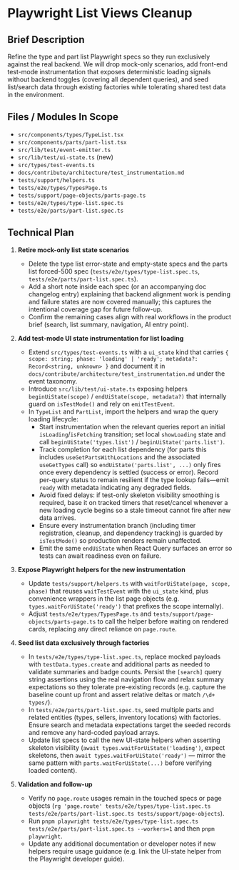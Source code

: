 # Playwright List Views Cleanup

## Brief Description
Refine the type and part list Playwright specs so they run exclusively against the real backend. We will drop mock-only scenarios, add front-end test-mode instrumentation that exposes deterministic loading signals without backend toggles (covering all dependent queries), and seed list/search data through existing factories while tolerating shared test data in the environment.

## Files / Modules In Scope
- `src/components/types/TypeList.tsx`
- `src/components/parts/part-list.tsx`
- `src/lib/test/event-emitter.ts`
- `src/lib/test/ui-state.ts` (new)
- `src/types/test-events.ts`
- `docs/contribute/architecture/test_instrumentation.md`
- `tests/support/helpers.ts`
- `tests/e2e/types/TypesPage.ts`
- `tests/support/page-objects/parts-page.ts`
- `tests/e2e/types/type-list.spec.ts`
- `tests/e2e/parts/part-list.spec.ts`

## Technical Plan
1. **Retire mock-only list state scenarios**
   - Delete the type list error-state and empty-state specs and the parts list forced-500 spec (`tests/e2e/types/type-list.spec.ts`, `tests/e2e/parts/part-list.spec.ts`).
   - Add a short note inside each spec (or an accompanying doc changelog entry) explaining that backend alignment work is pending and failure states are now covered manually; this captures the intentional coverage gap for future follow-up.
   - Confirm the remaining cases align with real workflows in the product brief (search, list summary, navigation, AI entry point).

2. **Add test-mode UI state instrumentation for list loading**
   - Extend `src/types/test-events.ts` with a `ui_state` kind that carries `{ scope: string; phase: 'loading' | 'ready'; metadata?: Record<string, unknown> }` and document it in `docs/contribute/architecture/test_instrumentation.md` under the event taxonomy.
   - Introduce `src/lib/test/ui-state.ts` exposing helpers `beginUiState(scope)` / `endUiState(scope, metadata?)` that internally guard on `isTestMode()` and rely on `emitTestEvent`.
   - In `TypeList` and `PartList`, import the helpers and wrap the query loading lifecycle:
     - Start instrumentation when the relevant queries report an initial `isLoading`/`isFetching` transition; set local `showLoading` state and call `beginUiState('types.list')` / `beginUiState('parts.list')`.
     - Track completion for each list dependency (for parts this includes `useGetPartsWithLocations` and the associated `useGetTypes` call) so `endUiState('parts.list', ...)` only fires once every dependency is settled (success or error). Record per-query status to remain resilient if the type lookup fails—emit `ready` with metadata indicating any degraded fields.
     - Avoid fixed delays: if test-only skeleton visibility smoothing is required, base it on tracked timers that reset/cancel whenever a new loading cycle begins so a stale timeout cannot fire after new data arrives.
     - Ensure every instrumentation branch (including timer registration, cleanup, and dependency tracking) is guarded by `isTestMode()` so production renders remain unaffected.
     - Emit the same `endUiState` when React Query surfaces an error so tests can await readiness even on failure.

3. **Expose Playwright helpers for the new instrumentation**
   - Update `tests/support/helpers.ts` with `waitForUiState(page, scope, phase)` that reuses `waitTestEvent` with the `ui_state` kind, plus convenience wrappers in the list page objects (e.g. `types.waitForUiState('ready')` that prefixes the scope internally).
   - Adjust `tests/e2e/types/TypesPage.ts` and `tests/support/page-objects/parts-page.ts` to call the helper before waiting on rendered cards, replacing any direct reliance on `page.route`.

4. **Seed list data exclusively through factories**
   - In `tests/e2e/types/type-list.spec.ts`, replace mocked payloads with `testData.types.create` and additional parts as needed to validate summaries and badge counts. Persist the `[search]` query string assertions using the real navigation flow and relax summary expectations so they tolerate pre-existing records (e.g. capture the baseline count up front and assert relative deltas or match `/\d+ types/`).
   - In `tests/e2e/parts/part-list.spec.ts`, seed multiple parts and related entities (types, sellers, inventory locations) with factories. Ensure search and metadata expectations target the seeded records and remove any hard-coded payload arrays.
   - Update list specs to call the new UI-state helpers when asserting skeleton visibility (`await types.waitForUiState('loading')`, expect skeletons, then `await types.waitForUiState('ready')` — mirror the same pattern with `parts.waitForUiState(...)` before verifying loaded content).

5. **Validation and follow-up**
   - Verify no `page.route` usages remain in the touched specs or page objects (`rg 'page.route' tests/e2e/types/type-list.spec.ts tests/e2e/parts/part-list.spec.ts tests/support/page-objects`).
   - Run `pnpm playwright tests/e2e/types/type-list.spec.ts tests/e2e/parts/part-list.spec.ts --workers=1` and then `pnpm playwright`.
   - Update any additional documentation or developer notes if new helpers require usage guidance (e.g. link the UI-state helper from the Playwright developer guide).
